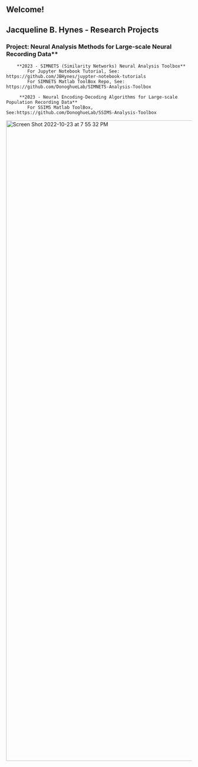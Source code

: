 ## Welcome! 
## Jacqueline B. Hynes - Research Projects

### Project: Neural Analysis Methods for Large-scale Neural Recording Data**

        **2023 - SIMNETS (Similarity Networks) Neural Analysis Toolbox**
            For Jupyter Notebook Tutorial, See: https://github.com/JBHynes/juypter-notebook-tutorials
            For SIMNETS Matlab ToolBox Repo, See:  https://github.com/DonoghueLab/SIMNETS-Analysis-Toolbox
            
         **2023 - Neural Encoding-Decoding Algorithms for Large-scale Population Recording Data**
            For SSIMS Matlab ToolBox, See:https://github.com/DonoghueLab/SSIMS-Analysis-Toolbox


<img width="1737" alt="Screen Shot 2022-10-23 at 7 55 32 PM" src="https://user-images.githubusercontent.com/29176759/197424575-b2c940d1-7b19-4b47-a9ef-6082f6e24fa8.png">

